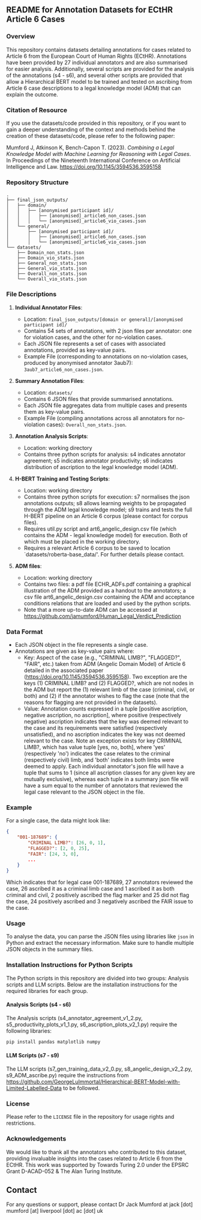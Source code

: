 
## README for Annotation Datasets for ECtHR Article 6 Cases

### Overview

This repository contains datasets detailing annotations for cases related to Article 6 from the European Court of Human Rights (ECtHR). Annotations have been provided by 27 individual annotators and are also summarised for easier analysis. Additionally, several scripts are provided for the analysis of the annotations (s4 - s6), and several other scripts are provided that allow a Hierarchical BERT model to be trained and tested on ascribing from Article 6 case descriptions to a legal knowledge model (ADM) that can explain the outcome.

### Citation of Resource

If you use the datasets/code provided in this repository, or if you want to gain a deeper understanding of the context and methods behind the creation of these datasets/code, please refer to the following paper:

Mumford J, Atkinson K, Bench-Capon T. (2023). *Combining a Legal Knowledge Model with Machine Learning for Reasoning with Legal Cases*. In Proceedings of the Nineteenth International Conference on Artificial Intelligence and Law. https://doi.org/10.1145/3594536.3595158


### Repository Structure

```
.
├── final_json_outputs/
│   ├── domain/
│   │   ├── [anonymised participant id]/
│   │   │   ├── [anonymised]_article6_non_cases.json
│   │   │   └── [anonymised]_article6_vio_cases.json
│   └── general/
│       ├── [anonymised participant id]/
│       │   ├── [anonymised]_article6_non_cases.json
│       │   └── [anonymised]_article6_vio_cases.json
└── datasets/
    ├── Domain_non_stats.json
    ├── Domain_vio_stats.json
    ├── General_non_stats.json
    ├── General_vio_stats.json
    ├── Overall_non_stats.json
    └── Overall_vio_stats.json
```

### File Descriptions

1. **Individual Annotator Files**:
    - Location: `final_json_outputs/[domain or general]/[anonymised participant id]/`
    - Contains 54 sets of annotations, with 2 json files per annotator: one for violation cases, and the other for no-violation cases.
    - Each JSON file represents a set of cases with associated annotations, provided as key-value pairs.
    - Example File (corresponding to annotations on no-violation cases, produced by anonymised annotator 3aub7): `3aub7_article6_non_cases.json`.

2. **Summary Annotation Files**:
    - Location: `datasets/`
    - Contains 6 JSON files that provide summarised annotations.
    - Each JSON file aggregates data from multiple cases and presents them as key-value pairs.
    - Example File (compiling annotations across all annotators for no-violation cases): `Overall_non_stats.json`.

3. **Annotation Analysis Scripts**:
    - Location: working directory
    - Contains three python scripts for analysis: s4 indicates annotator agreement; s5 indicates annotator productivity; s6 indicates distribution of ascription to the legal knowledge model (ADM).

4. **H-BERT Training and Testing Scripts**:
    - Location: working directory
    - Contains three python scripts for execution: s7 normalises the json annotations outputs; s8 allows learning weights to be propagated through the ADM legal knowledge model; s9 trains and tests the full H-BERT pipeline on an Article 6 corpus (please contact for corpus files).
    - Requires util.py script and art6_angelic_design.csv file (which contains the ADM - legal knowledge model) for execution. Both of which must be placed in the working directory.
    - Requires a relevant Article 6 corpus to be saved to location `datasets/roberta-base_data/'. For further details please contact.

5. **ADM files**:
    - Location: working directory
    - Contains two files: a pdf file ECHR_ADFs.pdf containing a graphical illustration of the ADM provided as a handout to the annotators; a csv file art6_angelic_design.csv containing the ADM and acceptance conditions relations that are loaded and used by the python scripts.
    - Note that a more up-to-date ADM can be accessed at https://github.com/jamumford/Human_Legal_Verdict_Prediction

### Data Format

- Each JSON object in the file represents a single case.
- Annotations are given as key-value pairs where:
    - Key: Aspect of the case (e.g., "CRIMINAL LIMB?", "FLAGGED?", "FAIR", etc.) taken from ADM (Angelic Domain Model) of Article 6 detailed in the associated paper (https://doi.org/10.1145/3594536.3595158). Two exception are the keys (1) CRIMINAL LIMB? and (2) FLAGGED?, which are not nodes in the ADM but report the (1) relevant limb of the case (criminal, civil, or both) and (2) if the annotator wishes to flag the case (note that the reasons for flagging are not provided in the datasets).
    - Value: Annotation counts expressed in a tuple [positive ascription, negative ascription, no ascription], where positive (respectively negative) ascription indicates that the key was deemed relevant to the case and its requirements were satisfied (respectively unsatisfied), and no ascription indicates the key was not deemed relevant to the case. Note an exception exists for key CRIMINAL LIMB?, which has value tuple [yes, no, both], where 'yes' (respectively 'no') indicates the case relates to the criminal (respectively civil) limb, and 'both' indicates both limbs were deemed to apply. Each individual annotator's json file will have a tuple that sums to 1 (since all ascription classes for any given key are mutually exclusive), whereas each tuple in a summary json file will have a sum equal to the number of annotators that reviewed the legal case relevant to the JSON object in the file.
  
### Example

For a single case, the data might look like:

```json
{
    "001-187689": {
        "CRIMINAL LIMB?": [26, 0, 1],
        "FLAGGED?": [2, 0, 25],
        "FAIR": [24, 3, 0],
        ...
    }
}
```

Which indicates that for legal case 001-187689, 27 annotators reviewed the case, 26 ascribed it as a criminal limb case and 1 ascribed it as both criminal and civil, 2 positively ascribed the flag marker and 25 did not flag the case, 24 positively ascribed and 3 negatively ascribed the FAIR issue to the case.

### Usage

To analyse the data, you can parse the JSON files using libraries like `json` in Python and extract the necessary information. Make sure to handle multiple JSON objects in the summary files.

### Installation Instructions for Python Scripts

The Python scripts in this repository are divided into two groups: Analysis scripts and LLM scripts. Below are the installation instructions for the required libraries for each group.

#### Analysis Scripts (s4 - s6)

The Analysis scripts (s4_annotator_agreement_v1_2.py, s5_productivity_plots_v1_1.py, s6_ascription_plots_v2_1.py) require the following libraries:

```sh
pip install pandas matplotlib numpy
```

#### LLM Scripts (s7 - s9)

The LLM scripts (s7_gen_training_data_v2_0.py, s8_angelic_design_v2_2.py, s9_ADM_ascribe.py) require the instructions from https://github.com/GeorgeLuImmortal/Hierarchical-BERT-Model-with-Limited-Labelled-Data to be followed.

### License

Please refer to the `LICENSE` file in the repository for usage rights and restrictions.

### Acknowledgements

We would like to thank all the annotators who contributed to this dataset, providing invaluable insights into the cases related to Article 6 from the ECtHR. This work was supported by Towards Turing 2.0 under the EPSRC Grant D-ACAD-052 & The Alan Turing Institute.

## Contact

For any questions or support, please contact Dr Jack Mumford at jack [dot] mumford [at] liverpool [dot] ac [dot] uk
